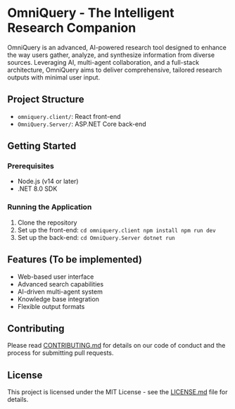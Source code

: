 # OmniQuery - The Intelligent Research Companion

OmniQuery is an advanced, AI-powered research tool designed to enhance the way users gather, analyze, and synthesize information from diverse sources. Leveraging AI, multi-agent collaboration, and a full-stack architecture, OmniQuery aims to deliver comprehensive, tailored research outputs with minimal user input.

## Project Structure

- `omniquery.client/`: React front-end
- `OmniQuery.Server/`: ASP.NET Core back-end

## Getting Started

### Prerequisites

- Node.js (v14 or later)
- .NET 8.0 SDK

### Running the Application

1. Clone the repository
2. Set up the front-end:   ```
   cd omniquery.client
   npm install
   npm run dev   ```
3. Set up the back-end:   ```
   cd OmniQuery.Server
   dotnet run   ```

## Features (To be implemented)

- Web-based user interface
- Advanced search capabilities
- AI-driven multi-agent system
- Knowledge base integration
- Flexible output formats

## Contributing

Please read [CONTRIBUTING.md](CONTRIBUTING.md) for details on our code of conduct and the process for submitting pull requests.

## License

This project is licensed under the MIT License - see the [LICENSE.md](LICENSE.md) file for details.
